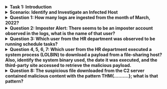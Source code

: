 <!-- #region -->
<details>
<summary><strong> Task 1: Introduction</strong></summary>
<br>
To start, we first need to click on "Start Machine". After a few minutes, an IP address will be displayed, which must be used for further work. Go to your virtual machine (VM) and open the website 

    🔗 http://YOUR-IP-FROM-HACKTHEBOX 
    
<br>

![Step 1](https://storage.googleapis.com/github-storage-daonware/Benign/step-1.png)
<br>

Next, click on **"Search & Reporting"**

</details>

<!-- #endregion -->

<!-- #region -->
<details>
<summary><strong>Scenario: Identify and Investigate an Infected Host</strong></summary>
<br>
Before we start, we need to process the information we received from Tryhackme. At a later stange, various departments will still be important. <br>
Let´s take a look at the information! <br> <br>

**IT Department**

    - James
    - Moin
    - Katrina 
  
**HR Deppartment**

    - Harron
    - Chris
    - Diana 

**Marketing department**

    - Bell
    - Amelia
    - Deepak
  
</details>

<!-- #endregion -->

<!-- #region -->
<details>

<summary><strong>Question 1: How many logs are ingested from the month of March, 2022?</strong></summary>

<br>

To answer this question, we should first take a look at the dashboard to find out what information it provides us with and how we can interpret this.

<br>

![Step 1](https://storage.googleapis.com/github-storage-daonware/Benign/step-1.png)  

<br>

The images show the dashboard that you see when you first open the app. To continue using the dashboard, we need to clicking on **"Search & Reporting"**

<br>

To answere the questin, we first need to enter a time period after clicking on **"Search & Reporting"**. To do this, click on the search icon (the magnifying glass in the green frame) 
on the right-hand side and then click on **Last 24 hours**. You will see a menu with preset options where you can filter as needed. <br>

The question referred to a specific time period, which could be in the past, present, or future. To change this, we click on **Date Range** below and set the date correctly.

![Step 2](https://storage.googleapis.com/github-storage-daonware/Benign/step-2.png)

![Step 3](https://storage.googleapis.com/github-storage-daonware/Benign/step-3.png) 

<br>

Once you have set the time correctly, let´s see if we can find something to look at and then move on together. If you now enter <code>*</code> in the search bar, the number of events 
will be displayed. 

<br>

⚠️ It should be noted that although the question referred to Windows events, the result is identical if the analysis is limited exclusively to Windows events. For this reason, <code>*</code> was used.

![Step 4](https://storage.googleapis.com/github-storage-daonware/Benign/step-4.png) 


</details>

<!-- #endregion -->

<!-- #region -->
<details>

<summary><strong>Question 2: Imposter Alert: There seems to be an imposter account observed in the logs, what is the name of that user?</strong></summary>

<br>

Before we start check **Log Analysis Using Splunk**

<!-- #region -->

<details><summary><strong>Log Analysis Using Splunk</summary></strong>

<br>

During the post-exploitation phase, we used Splunk Enterprise to analyze Windows Event Logs and identify potential indicator of compromise. By leveraging **Search Processing Language (SPL)**, 
we were able to filter and correlate relevant log events effectively. <br>
Some of the key SPL filters and search terms we use include:

- <code>index=</code>: Specifies the data index to search in e.g., <code>index=wineventlog</code>
- <code>sourcetype=</code>: Defines the type of logs, such as <code>WinEventLog:Security</code>
- <code>EventCode=</code>: Filters specific Windows event IDs
  - <code>4624</code>: Sucessful logon
  - <code>4625</code>: Failed logon attempt
  - <code>4688</code>: New process creation
- <code>Account_Name</code> / <code>User=</code>: Filters by specific usernames
- <code>New_Process_Name=</code>: Helps identify suspicious process executions (e.g., <code>powershell.exe</code>, <code>mimikatz.exe</code>)
- <code>| table</code>: Displays selected field in a structured format
- <code>| stats</code>, <code>| top</code>: Used for statistical analysis and highlighting frequent patterns
- <code>| where</code>: Allows advanced filtering (e.g., <code>| where Account_Name!="SYSTEM"</code>)

**Example Search:**

    index=wineventlog sourcetype="WinEventLog:Security" EventCode=4624 
    | where Account_Name="administator" AND Logon_Type=10
    | table _time, Account_Name, Logon_Type, Workstation_Name

This query allowed us to detect a successful **remote desktop (RPD) logon** to the system using the <code>administrator</code> account. The <code>Logon_Type=10</code> indicates that the login 
occurred via RDP, which can be a sign of unauthorized remote access. <br>
Splunk´s powerfull filtering and correlation features made it easier to track attacker activity and understand how the system was compromised.

</details>

<!-- #endregion -->

<br>

Answering this question requires applying specific filters in the Splunk search bar. One of the first things we can do is specify the index we´re working with:
    
    index="win_eventlogs"

Everyone has their own approach to filtering data, but since we´re specifically looking fpr a **username**, it makes sense to clean up the output and make it more readable. To 
do that, I used the following command:
    
    index="win_eventlogs"
    | dedup UserName
    | table UserName

🔍 Explanation of Filters Used:
- <code>dedup UserName</code>:
  - This command removes **duplicate values** for the specified field - in this case, <code>UserName</code>. If a username appears multiple times in the logs <code>dedup</code> ensures 
  that it only appears **once** in the result. This helps reduce clutter and allows us to focus on unique entries.
- <code>table UserName</code>
  - This formats the output into a clean, simple table showing only the <code>UserName</code> field. Since we´re only interested in usernames, this helps us avoid unrelated log details 
  and makes it easier to scan the results.

![Step 5](https://storage.googleapis.com/github-storage-daonware/Benign/step-5.png)

<br>

At this point, you´ll get a list of all unique usernames found in the log data. The next step is to **compare this list with the list of employees** provide or known. 
If you look carefully, once of the names doesn´t quite belong - and that´s your answer.

<br>

🔍 The name is cleverly hidden, so don´t rush - check closely!

</details>

<!-- #endregion -->

<!-- #region -->

<details>
<summary><strong>Question 3: Which user from the HR department was observed to be running schedule tasks?</strong></summary>
<br>

This task is relatively straightforward - once you know what to look for. After some research, we learn that scheduled tasks are typically executed via a 
file called <code>Schtask.exe</code>. 

<br>

So, we beging by adjusting our search. First, clear any previous input from the search bar, and then enter the following:

    index="win_eventlogs" AND "Schtask.exe"

This search will return a lot of results. ⚠️ But be careful: some of these entries might be from **authorized IT personnel**, and the question specifically asks for a user who 
**shouldn´t** be running schedule tasks - someone from the **HR department**.

<br>

At this point we could refine the search further, but **Splunk actually makes it easier** to filter this visually. <br>

Here´s how:
- On the **left-hand panel** under the **Selected Fields** section, click on the **All Fields** button. <br> ![Step 6](https://storage.googleapis.com/github-storage-daonware/Benign/step-6.png)
- In the search bar that appears, type <code>user</code>, and you´ll see a field named <code>UserName</code>. ![Step 7](https://storage.googleapis.com/github-storage-daonware/Benign/step-7.png)
- Check the box next to <code>UserName</code>, then close the popup.

Now, with the search

    index="wind_eventlogs" AND "Schtask.exe"

still active you´ll see a **field summary** for <code>UserName</code> on the left side. Click on it to view a breakdown of all users who have run this proccess.

![Step 8](https://storage.googleapis.com/github-storage-daonware/Benign/step-8.png) <br>

From there, compare the username against the known HR personnel, and you´ll be able to identify the **unauthorized user from the HR department** who executed the schedule task. <br><br>

    🕵️‍♂️ Hint: The name is in there - you just need to match it carefully. Once of them definitely stands out!

</details>

<!-- #endregion -->

<!-- #region -->

<details>
<summary><strong>Question 4, 5, 6, 7:  Which user from the HR department executed a system process (LOLBIN) to download a payload from a file-sharing host? Also, identify the system binary used, the date it was executed, and the third-party site accessed to retrieve the malicious payload.</strong></summary>
<br>

To solve this task, we first need to understand **what a LOLBIN is**. <br><br>

💡 **What is a LOLBIN?** <br>

**LOLBIN** stand for **Living-Off-the-Land Binary**. These are legitimate, built-in system executables (often found on Windows systems) that can be abused by attacker to perfom malicious actions - such as downloading payloads, executing scripts, or evading detection - **without dropping custom malware** onto the target machine.

Because these binaries are trusted by the operating system and are usually signed by Microsoft, they **bypass most security tools**, making them ideal tools for stealthy attacks. A well-known and reliable reference for LOLBING is the official 
[LOLBAS Project](https://lolbas-project.github.io/#), which documents all known system binaries that can be minused. <br>

![Step 9](https://storage.googleapis.com/github-storage-daonware/Benign/step-9.png) 

<br>

Now that we understand what is and how it can be used, we need to **identify the specific binary used in this case**. To do that, we use Splunk to search for any known LOLBINs by their executable name. After reviewing the list from the LOLBAS project, we apply a filtered search like the following:

    index="win_eventlogs" and "PROGRAMM_NAME.exe"
    | table UserName

Notes: Replace <code>PROGRAMM_NAME.exee</code> with the name of a real LOLBIN from the LOLBAS project, such as <code>curls.exe</code>....  <br>

Once we´ve identified the correct LOLBIN, we can refine the search furtherto extract more details and **answere all four questions at once:**

    index="win_eventlogs" AND "PROGRAMM_NAME.exe"
    | table _time, UserName, CommandLine

- <code>_time</code> will give us the exact date the binary was executed (answering the date question).
- <code>UserName</code> tells us **who** ran the process- which HR user was involved.
- <code>CommandLine</code> reveals **how** the binary was executed, including andy **URLs** or file-sharing hosts accessed to retrieve the malicious payload.

From there, it´s just matter of reviewing the output and identifying: 

1. The **user from HR** who ran the command,
2. The **LOLBIN (system binary)** used,
3. The **execution date** in <code>YYYY-MM-DD</code> format,
4. And the **third-party site** (e.g., a pastebin, Dropbox, or public file host) that was used to download the payload.

</details>

<!-- #endregion -->

<!-- #region -->

<details>
<summary><strong>Question 8: The suspicious file downloaded from the C2 server contained malicious content with the pattern THM{..........}; what is that pattern?</strong></summary>
<br>

To identify the malicious content hidden within the suspicious file/page retrieved from the Command and Control (C2) server, we need to analyze the file/page in a controlled enviroment. Since we´re unsure what exactly the file/page might do (e.g., run malware, inititate outbound connections, or perform system modifications), it´s crucial to open in a sandboxed or virtualized enviroment. Here are two recommende tools for this purpose: <br>

🔍 Option 1: [Browserling](https://www.browserling.com/) <br>

Browserling allows you to open URLs within an isolated browser instance running in the cloud. It´s quick and doesn´t require registation, making it ideal for basic link analysis and checking for obvious indicators like redirects or visible flags. <br>

🔬 Option 2: [Any.Run](https://app.any.run/) <br>

Any.Run is a powerful interactive malware sandbox that lets you upload suspicious files or enter URLs for dynamic analysis. For our use case you can:

1. Go to the dashboard
2. Select **Check Suspicious Links**
3. Paste the URL associated with the C2 Server

    ⚠️ Note: To access the "Check Suspicious Links" feature, you may need to sign in or create a free account.

🏁 **Retrieving the Flag:** <br>

Once the link is submitted, the sandbox will analyze the behavior of the payload. If the payload includes andy visible output - such as a redirect or embedded content - the flag is usually displayed in form:

    THM{example_flag_content}

![Step 10](https://storage.googleapis.com/github-storage-daonware/Benign/step-10.png)

![Step 11](https://storage.googleapis.com/github-storage-daonware/Benign/step-11.png)

📎**Additional Note:**
The **URL you used to retrieve the malicious payload** is also the answer to the previous question: "**What is the URL that the infected host connected to?**"

<!-- #endregion -->

